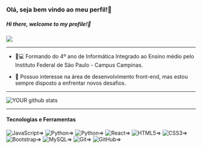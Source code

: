 ### Olá, seja bem vindo ao meu perfil!👋

##### Hi there, welcome to my profile!👋

[<img src="https://img.shields.io/badge/LinkedIn-0077B5?style=for-the-badge&logo=linkedin&logoColor=white" />](https://www.linkedin.com/in/rafael-almeida-998608192/)

____________________________________________________

- :book::computer: Formando do 4º ano de Informática Integrado ao Ensino médio pelo Instituto Federal de São Paulo - Campus Campinas.

- 🎯 Possuo interesse na área de desenvolvimento front-end, mas estou sempre disposto a enfrentar novos desafios.

_______________________________________________

![YOUR github stats](https://github-readme-stats.vercel.app/api?username=Rafael1302&theme=dark&show_icons=true) 

____________

#### Tecnologias e Ferramentas

![JavaScript](https://img.shields.io/badge/-JavaScript-black?style=flat-square&logo=javascript)=>
![Python](https://img.shields.io/badge/%20%20%20%20-C-black)=>
![Python](https://img.shields.io/badge/-Python-black?style=flat-square&logo=Python)=>
![React](https://img.shields.io/badge/-React-black?style=flat-square&logo=react)=>
![HTML5](https://img.shields.io/badge/-HTML5-E34F26?style=flat-square&logo=html5&logoColor=white)=>
![CSS3](https://img.shields.io/badge/-CSS3-1572B6?style=flat-square&logo=css3)=>
![Bootstrap](https://img.shields.io/badge/-Bootstrap-563D7C?style=flat-square&logo=bootstrap)=>
![MySQL](https://img.shields.io/badge/-MySQL-black?style=flat-square&logo=mysql)=>
![Git](https://img.shields.io/badge/-Git-black?style=flat-square&logo=git)=>
![GitHub](https://img.shields.io/badge/-GitHub-181717?style=flat-square&logo=github)=>





